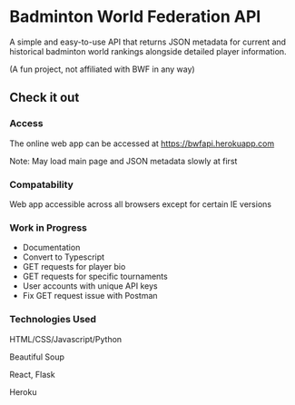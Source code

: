 # Badminton World Federation API
A simple and easy-to-use API that returns JSON metadata for current and historical badminton world rankings alongside detailed player information.

(A fun project, not affiliated with BWF in any way)

## Check it out

### Access
The online web app can be accessed at https://bwfapi.herokuapp.com

Note: May load main page and JSON metadata slowly at first

### Compatability
Web app accessible across all browsers except for certain IE versions

### Work in Progress
* Documentation
* Convert to Typescript
* GET requests for player bio
* GET requests for specific tournaments
* User accounts with unique API keys
* Fix GET request issue with Postman

### Technologies Used
HTML/CSS/Javascript/Python

Beautiful Soup

React, Flask

Heroku